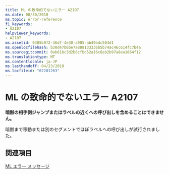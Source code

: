 ```yaml
---
title: ML の致命的でないエラー A2107
ms.date: 08/30/2018
ms.topic: error-reference
f1_keywords:
- A2107
helpviewer_keywords:
- A2107
ms.assetid: 0385b9f2-36df-4e30-a905-ab49bdc504d1
ms.openlocfilehash: b30d47b6be7a888133336b5b74ac46c614fc7b4a
ms.sourcegitcommit: 0ab61bc3d2b6cfbd52a16c6ab2b97a8ea1864f12
ms.translationtype: MT
ms.contentlocale: ja-JP
ms.lasthandoff: 04/23/2019
ms.locfileid: "62201263"
---
```

# <a name="ml-nonfatal-error-a2107"></a>ML の致命的でないエラー A2107

**暗黙の相手側ジャンプまたはラベルの近くへの呼び出しを含めることはできません。**

暗黙まで移動または別のセグメントでほぼラベルへの呼び出しが試行されました。

## <a name="see-also"></a>関連項目

[ML エラー メッセージ](../../assembler/masm/ml-error-messages.md)<br/>
